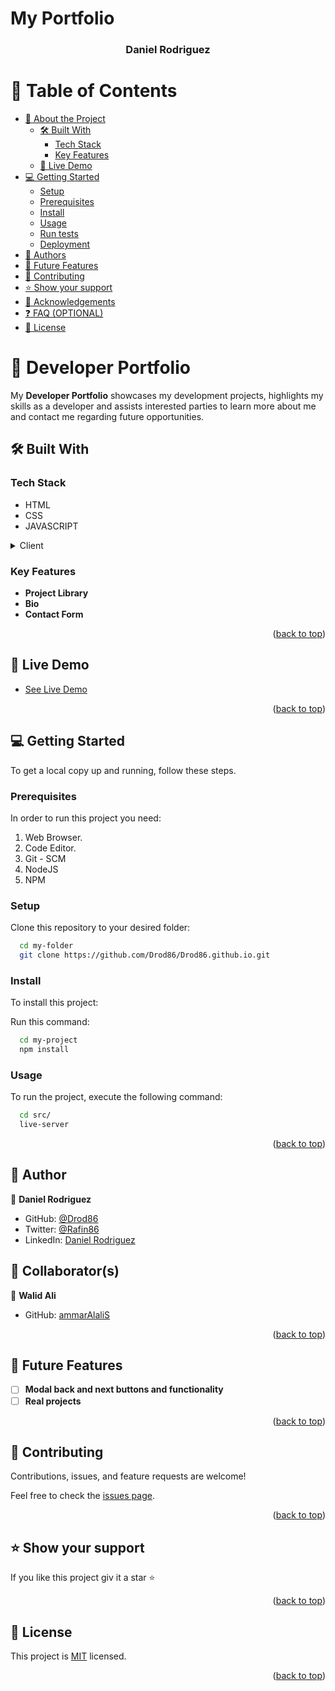 # My Portfolio<a name="readme-top"></a>

<div align="center">

  <h3><b>Daniel Rodriguez </b></h3>

</div>

# 📗 Table of Contents

- [📖 About the Project](#about-project)
  - [🛠 Built With](#built-with)
    - [Tech Stack](#tech-stack)
    - [Key Features](#key-features)
  - [🚀 Live Demo](#live-demo)
- [💻 Getting Started](#getting-started)
  - [Setup](#setup)
  - [Prerequisites](#prerequisites)
  - [Install](#install)
  - [Usage](#usage)
  - [Run tests](#run-tests)
  - [Deployment](#deployment)
- [👥 Authors](#authors)
- [🔭 Future Features](#future-features)
- [🤝 Contributing](#contributing)
- [⭐️ Show your support](#support)
- [🙏 Acknowledgements](#acknowledgements)
- [❓ FAQ (OPTIONAL)](#faq)
- [📝 License](#license)

# 📖 Developer Portfolio <a name="about-project"></a>

My **Developer Portfolio** showcases my development projects, highlights my skills as a developer and assists interested parties to learn more about me and contact me regarding future opportunities.

## 🛠 Built With <a name="built-with"></a>

### Tech Stack <a name="tech-stack"></a>

- HTML
- CSS
- JAVASCRIPT

<details>
  <summary>Client</summary>
  <ul>
    <li><a href="https://www.w3.org/html/">HTML</a></li>
    <li><a href="https://www.w3.org/Style/CSS/">CSS</a></li>
    <li><a href="https://www.ecma-international.org/publications-and-standards/standards/ecma-262/">JAVASCRIPT</a></li>
  </ul>
</details>

### Key Features <a name="key-features"></a>

- **Project Library**
- **Bio**
- **Contact Form**

<p align="right">(<a href="#readme-top">back to top</a>)</p>

## 🚀 Live Demo <a name="live-demo"></a>

- [See Live Demo](https://drod86.github.io/)

<p align="right">(<a href="#readme-top">back to top</a>)</p>

## 💻 Getting Started <a name="getting-started"></a>

To get a local copy up and running, follow these steps.

### Prerequisites

In order to run this project you need:

1. Web Browser.
2. Code Editor.
3. Git - SCM
4. NodeJS
5. NPM

### Setup

Clone this repository to your desired folder:

```sh
  cd my-folder
  git clone https://github.com/Drod86/Drod86.github.io.git
```

### Install

To install this project:

Run this command:

```sh
  cd my-project
  npm install
```

### Usage

To run the project, execute the following command:

```sh
  cd src/
  live-server
```

<p align="right">(<a href="#readme-top">back to top</a>)</p>

## 👥 Author <a name="authors"></a>

👤 **Daniel Rodriguez**

- GitHub: [@Drod86](https://github.com/Drod86/)
- Twitter: [@Rafin86](https://twitter.com/Rafin86)
- LinkedIn: [Daniel Rodriguez](https://www.linkedin.com/in/daniel-rodriguez-drod86/)


## 👥 Collaborator(s) <a name="authors"></a>

👤 **Walid Ali**

- GitHub: [ammarAlaliS](https://github.com/ammarAlaliS)

<p align="right">(<a href="#readme-top">back to top</a>)</p>

## 🔭 Future Features <a name="future-features"></a>
- [ ] **Modal back and next buttons and functionality**
- [ ] **Real projects**

<p align="right">(<a href="#readme-top">back to top</a>)</p>


## 🤝 Contributing <a name="contributing"></a>

Contributions, issues, and feature requests are welcome!

Feel free to check the [issues page](../../issues/).

<p align="right">(<a href="#readme-top">back to top</a>)</p>

## ⭐️ Show your support <a name="support"></a>

If you like this project giv it a star ⭐️

<p align="right">(<a href="#readme-top">back to top</a>)</p>

## 📝 License <a name="license"></a>

This project is [MIT](./LICENSE) licensed.

<p align="right">(<a href="#readme-top">back to top</a>)</p>

